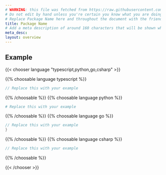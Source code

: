 ```yaml
---
# WARNING: this file was fetched from https://raw.githubusercontent.com/pulumi/pulumi-aws-s3-replicated-bucket/v0.0.6/docs/_index.md
# Do not edit by hand unless you're certain you know what you are doing!
# Replace Package Name here and throughout the document with the friendly name of your package
title: Package Name
# Add a meta description of around 160 characters that will be shown when your package is viewed in a search engine
meta_desc: 
layout: overview
---
```


<!-- Write a brief description of your package. -->

## Example

<!-- Provide a simple example of how to use your package, ideally in all languages. -->

{{< chooser language "typescript,python,go,csharp" >}}

{{% choosable language typescript %}}

```typescript
// Replace this with your example
```

{{% /choosable %}}
{{% choosable language python %}}

```python
# Replace this with your example
```

{{% /choosable %}}
{{% choosable language go %}}

```go
// Replace this with your example
}

```

{{% /choosable %}}
{{% choosable language csharp %}}

```csharp
// Replace this with your example
```

{{% /choosable %}}

{{< /chooser >}}

